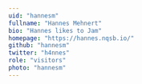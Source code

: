 ```yaml
---
uid: "hannesm"
fullname: "Hannes Mehnert"
bio: "Hannes likes to Jam"
homepage: "https://hannes.nqsb.io/"
github: "hannesm"
twitter: "h4nnes"
role: "visitors"
photo: "hannesm"
---
```

